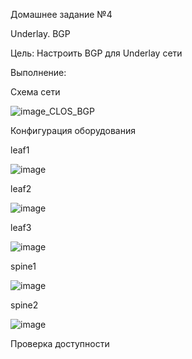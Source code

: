 Домашнее задание №4

Underlay. BGP

Цель:
Настроить BGP для Underlay сети
   

Выполнение:

Схема сети

![image_CLOS_BGP](https://github.com/aatihonov/OTUS_24/assets/169416214/4e626cee-0697-4659-8d74-bdb6939f07c1)

Конфигурация оборудования

leaf1

![image](https://github.com/aatihonov/OTUS_24/assets/169416214/feade835-4bb4-48ad-b706-d295fc5bb805)

leaf2

![image](https://github.com/aatihonov/OTUS_24/assets/169416214/f6ffb56b-a139-422d-a0f9-1d9f95389596)

leaf3

![image](https://github.com/aatihonov/OTUS_24/assets/169416214/2053540d-40fb-4088-9f88-4e3af0d0f53c)

spine1

![image](https://github.com/aatihonov/OTUS_24/assets/169416214/3a9ee37b-8d67-4c8c-a752-088d3d35d914)

spine2

![image](https://github.com/aatihonov/OTUS_24/assets/169416214/4f8a89e9-0def-49ac-bcbc-fc6c3745662e)

Проверка доступности


